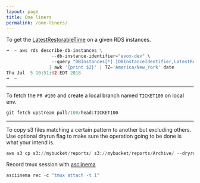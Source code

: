 ```yaml
---
layout: page
title: One liners
permalink: /one-liners/
---
```

To get the [LatestRestorableTime](https://docs.aws.amazon.com/AmazonRDS/latest/UserGuide/USER_PIT.html)  on a given RDS instances.

````python
➜  ~ aws rds describe-db-instances \
				 --db-instance-identifier="evox-dev" \
				 --query "DBInstances[*].[DBInstanceIdentifier,LatestRestorableTime]" --output text \
				| awk '{print $2}' | TZ='America/New_York' date
Thu Jul  5 10:51:02 EDT 2018
➜  ~
````
---

To fetch the `PR #100` and create a local branch named `TICKET100` on local env.

````python
git fetch upstream pull/100/head:TICKET100
````
---

To copy s3 files matching a certain pattern to another but excluding others. Use optional dryrun flag to make sure the operation going to be done is what your intend is.

````python
aws s3 cp s3://mybucket/reports/ s3://mybucket/reports/Archive/ --dryrun --exclude "*" --include "VER_Daily_Report_2016*"
````

Record tmux session with [asciinema](https://asciinema.org/)
```python
asciinema rec -c "tmux attach -t 1"
```